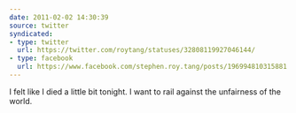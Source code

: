 ```yaml
---
date: 2011-02-02 14:30:39
source: twitter
syndicated:
- type: twitter
  url: https://twitter.com/roytang/statuses/32808119927046144/
- type: facebook
  url: https://www.facebook.com/stephen.roy.tang/posts/196994810315881
---
```


I felt like I died a little bit tonight. I want to rail against the unfairness of the world.